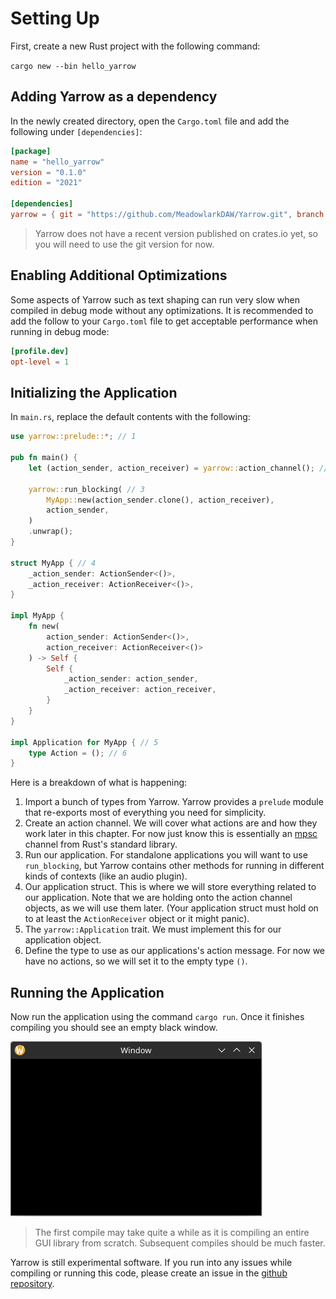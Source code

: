 # Setting Up

First, create a new Rust project with the following command:

`cargo new --bin hello_yarrow`

## Adding Yarrow as a dependency

In the newly created directory, open the `Cargo.toml` file and add the following under `[dependencies]`:

```toml
[package]
name = "hello_yarrow"
version = "0.1.0"
edition = "2021"

[dependencies]
yarrow = { git = "https://github.com/MeadowlarkDAW/Yarrow.git", branch = "main" }
```

> Yarrow does not have a recent version published on crates.io yet, so you will need to use the git version for now.

## Enabling Additional Optimizations

Some aspects of Yarrow such as text shaping can run very slow when compiled in debug mode without any optimizations. It is recommended to add the follow to your `Cargo.toml` file to get acceptable performance when running in debug mode:

```toml
[profile.dev]
opt-level = 1
```

## Initializing the Application

In `main.rs`, replace the default contents with the following:

```rust
use yarrow::prelude::*; // 1

pub fn main() {
    let (action_sender, action_receiver) = yarrow::action_channel(); // 2

    yarrow::run_blocking( // 3
        MyApp::new(action_sender.clone(), action_receiver),
        action_sender,
    )
    .unwrap();
}

struct MyApp { // 4
    _action_sender: ActionSender<()>,
    _action_receiver: ActionReceiver<()>,
}

impl MyApp {
    fn new(
        action_sender: ActionSender<()>,
        action_receiver: ActionReceiver<()>
    ) -> Self {
        Self {
            _action_sender: action_sender,
            _action_receiver: action_receiver,
        }
    }
}

impl Application for MyApp { // 5
    type Action = (); // 6
}
```

Here is a breakdown of what is happening:

1. Import a bunch of types from Yarrow. Yarrow provides a `prelude` module that re-exports most of everything you need for simplicity.
2. Create an action channel. We will cover what actions are and how they work later in this chapter. For now just know this is essentially an [mpsc](https://doc.rust-lang.org/std/sync/mpsc/) channel from Rust's standard library.
3. Run our application. For standalone applications you will want to use `run_blocking`, but Yarrow contains other methods for running in different kinds of contexts (like an audio plugin).
4. Our application struct. This is where we will store everything related to our application. Note that we are holding onto the action channel objects, as we will use them later. (Your application struct must hold on to at least the `ActionReceiver` object or it might panic).
5. The `yarrow::Application` trait. We must implement this for our application object.
6. Define the type to use as our applications's action message. For now we have no actions, so we will set it to the empty type `()`.

## Running the Application

Now run the application using the command `cargo run`. Once it finishes compiling you should see an empty black window.

![Initial Window](../img/initial_window.png)

> The first compile may take quite a while as it is compiling an entire GUI library from scratch. Subsequent compiles should be much faster.

Yarrow is still experimental software. If you run into any issues while compiling or running this code, please create an issue in the [github repository](https://github.com/MeadowlarkDAW/Yarrow/issues).